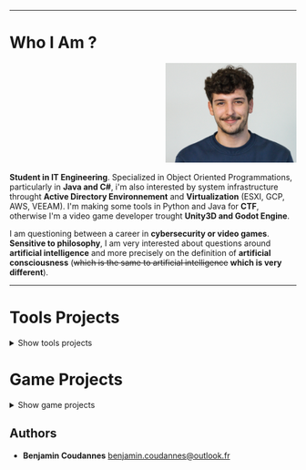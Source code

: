 -----------------

# Who I Am ?

<p align="right">
  <img src="https://github.com/RoseauFragile/PortFolio/blob/master/Picture.jpg" width="230" height="175" />
</p>

**Student in IT Engineering**. Specialized in Object Oriented Programmations, particularly in **Java and C#**, i'm also interested by system infrastructure throught **Active Directory Environnement** and **Virtualization** (ESXI, GCP, AWS, VEEAM).
I'm making some tools in Python and Java for **CTF**, otherwise I'm a video game developer trought **Unity3D and Godot Engine**.

I am questioning between a career in **cybersecurity or video games**.
**Sensitive to philosophy**, I am very interested about questions around **artificial intelligence** and more precisely on the definition of **artificial consciousness** (~~which is the same to artificial intelligence~~ **which is very different**).

-----------------

# Tools Projects

<details><summary>Show tools projects</summary>
  

## EasySave

EasySave is a tool writtent in C# during a school project. It help user to automatize save routines.
You can add task, a task is a save routines with settings. 
Throught the settings you can choose the files to save and where to save them, with encryption or not.
There is two save mode, the mirror mode and the differential mode.
You can run tasks simultaneously.


<p align="center">
  <img src="https://github.com/RoseauFragile/PortFolio/blob/master/EasySave_1.png" />
</p>
<sub>Capture of EasySave main menu</sub>

<p align="center">
  <img src="https://github.com/RoseauFragile/PortFolio/blob/master/EasySave_2.png" />
</p>
<sub>Capture of EasySave task-edit menu</sub>

## TxtXored

Is it a Tool writen in java to decrypt txt files without key. Can decrypt :

  - Xored txt with key by letter frequency analysis.
  - Caesar encrypted txt with by dictionnary matches.
  
It supports English and French languages.

<p align="center">
  <img src="https://github.com/RoseauFragile/PortFolio/blob/master/JavaXored_Xor.png" />
</p>
<sub>Capture of Xored-key decrypt menu</sub>

</details>

# Game Projects

<details><summary>Show game projects</summary>
    
## Panik Rocket

Developped in 48 hours during the GlobalGame Jam, i was the leader developper for this project. Developped with Unity3D, Panik Rocket is a third person acarde. The them of this jam was **"Repair"**, So you need to repair your rocket in a short time to escape. The first player to repair his rocket by collecting repair items win. 
It support controllers and screen-splitting multiplayer.

<p align="center">
<img src="https://github.com/RoseauFragile/PortFolio/blob/master/PanikRocket_InGame.png" width="600" height="400" />
</p>
<sub>In-Game capture of PanikRocket</sub>
  
## Beware Of The Truth
 
Beware of the truth is a prototype of an rpg-based video game.
It take place in the future, where a chemical smoke force peoples to live on the top of buildings.
Written in Java, it use sqlite database to store objects like saves, levels, monsters, items etc..
 
<p align="center">
<img src="https://github.com/RoseauFragile/PortFolio/blob/master/Porco.png" width="600" height="400" />
</p>
<sub>Main Menu of Beware Of The Truth</sub>

<p align="center">
<img src="https://github.com/RoseauFragile/PortFolio/blob/master/Screenshot_8.png" width="600" height="400" />
</p>
<sub>In-Game capture of Beware Of The Truth</sub>
  
## Lorann
  
Developped by Loriciels in 1985. Lorann is a dungeon crawler, with monsters, scoring and death mecanics.
To pass levels you must collect the key in each level but take care of monsters.
You to kill monsters thanks to your fireball and gather fruits to increase your score.

I developped my own version of Lorann during my studies. 
There is 4 kinds of mosnters with differents behaviours.
It use a MySql Database to store levels, monsters, items etc..
  
<p align="center">
<img src="https://github.com/RoseauFragile/PortFolio/blob/master/Lorann.png" />
</p>
<sub>In-Game capture of Lorann</sub>

</details>

## Authors

* **Benjamin Coudannes** benjamin.coudannes@outlook.fr
